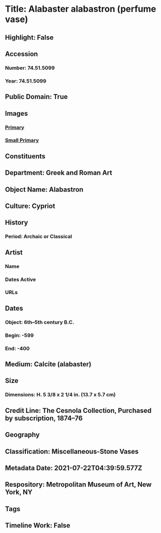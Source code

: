 # Title: Alabaster alabastron (perfume vase)
## Highlight: False
## Accession
### Number: 74.51.5099
### Year: 74.51.5099
## Public Domain: True
## Images
### [Primary](https://images.metmuseum.org/CRDImages/gr/original/DP151756.jpg)
### [Small Primary](https://images.metmuseum.org/CRDImages/gr/web-large/DP151756.jpg)
## Constituents
## Department: Greek and Roman Art
## Object Name: Alabastron
## Culture: Cypriot
## History
### Period: Archaic or Classical
## Artist
### Name
### Dates Active
### URLs
## Dates
### Object: 6th–5th century B.C.
### Begin: -599
### End: -400
## Medium: Calcite (alabaster)
## Size
### Dimensions: H. 5 3/8 x 2 1/4 in. (13.7 x 5.7 cm)
## Credit Line: The Cesnola Collection, Purchased by subscription, 1874–76
## Geography
## Classification: Miscellaneous-Stone Vases
## Metadata Date: 2021-07-22T04:39:59.577Z
## Respository: Metropolitan Museum of Art, New York, NY
## Tags
## Timeline Work: False